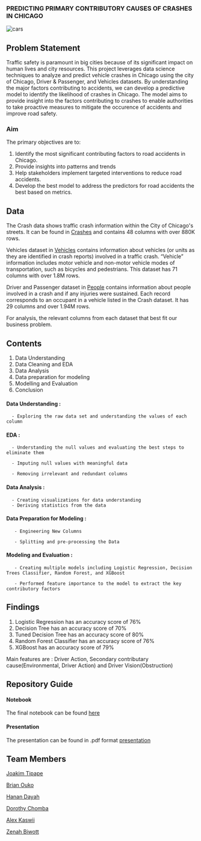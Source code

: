 ### PREDICTING PRIMARY CONTRIBUTORY CAUSES OF CRASHES IN CHICAGO</p> 

![cars](https://github.com/user-attachments/assets/e288361c-7ced-4d8d-b649-4471d2da5027)</p>
## Problem Statement
Traffic safety is paramount in big cities because of its significant impact on human lives and city resources. This project leverages data science techniques to analyze and predict vehicle crashes in Chicago using the city of Chicago, Driver & Passenger, and Vehicles datasets. By understanding the major factors contributing to accidents, we can develop a predictive model to identify the likelihood of crashes in Chicago. The model aims to provide insight into the factors contributing to crashes to enable authorities to take proactive measures to mitigate the occurence of accidents and improve road safety.

### Aim
The primary objectives are to:

1. Identify the most significant contributing factors to road accidents in Chicago.
2. Provide insights into patterns and trends
3. Help stakeholders implement targeted interventions to reduce road accidents.
4. Develop the best model to address the predictors for road accidents the best  based on metrics.

 
## Data
The Crash data shows traffic crash information within the City of Chicago's streets. It can be found in [Crashes](https://data.cityofchicago.org/Transportation/Traffic-Crashes-Crashes/85ca-t3if/about_data) and contains 48 columns with over 880K rows. 

Vehicles dataset in [Vehicles](https://data.cityofchicago.org/Transportation/Traffic-Crashes-Vehicles/68nd-jvt3/about_data) contains information about vehicles (or units as they are identified in crash reports) involved in a traffic crash. “Vehicle” information includes motor vehicle and non-motor vehicle modes of transportation, such as bicycles and pedestrians. This dataset has 71 columns with over 1.8M rows.

Driver and Passenger dataset in [People](https://data.cityofchicago.org/Transportation/Traffic-Crashes-People/u6pd-qa9d/about_data) contains information about people involved in a crash and if any injuries were sustained. Each record corresponds to an occupant in a vehicle listed in the Crash dataset. It has 29 columns and over 1.94M rows.

For analysis, the relevant columns from each dataset that best fit our business problem.

## Contents
1. Data Understanding
2. Data Cleaning and EDA
3. Data Analysis
4. Data preparation for modeling
5. Modelling and Evaluation
6. Conclusion

#### Data Understanding : 
      - Exploring the raw data set and understanding the values of each column

#### EDA : 
      - Understanding the null values and evaluating the best steps to eliminate them

      - Imputing null values with meaningful data 
      
      - Removing irrelevant and redundant columns

#### Data Analysis : 
      - Creating visualizations for data understanding
      - Deriving statistics from the data

#### Data Preparation for Modeling : 
       - Engineering New Columns

       - Splitting and pre-processing the Data

#### Modeling and Evaluation : 
       - Creating multiple models including Logistic Regression, Decision Trees Classifier, Random Forest, and XGBoost

       - Performed feature importance to the model to extract the key contributory factors




## Findings
 1. Logistic Regression has an accuracy score of 76%
 2. Decision Tree has an accuracy score of 70%
 3. Tuned Decision Tree has an accuracy score of 80%
 4. Random Forest Classifier has an accuracy score of 76%
 5. XGBoost has an accuracy score of 79%

Main features are : Driver Action, Secondary contributary cause(Environmental, Driver Action) and Driver Vision(Obstruction)



## Repository Guide
#### Notebook
The final notebook can be found [here](https://github.com/joakimTI/GROUP-5-PROJECT/blob/main/index.ipynb)

#### Presentation
The presentation can be found in .pdf format [presentation](https://github.com/joakimTI/GROUP-5-PROJECT/blob/main/Presentation.pdf)


## Team Members
[Joakim Tipape](https://github.com/joakimTI)

[Brian Ouko](https://github.com/WellBrian)

[Hanan Dayah](https://github.com/Hanan-Dayah)

[Dorothy Chomba](https://github.com/Messagefordorothy)

[Alex Kaswii](https://github.com/Alexkaswii)

[Zenah Biwott](https://github.com/Biwott54)



